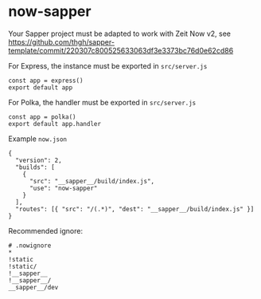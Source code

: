 # now-sapper

Your Sapper project must be adapted to work with Zeit Now v2, see https://github.com/thgh/sapper-template/commit/220307c800525633063df3e3373bc76d0e62cd86

For Express, the instance must be exported in `src/server.js`
```
const app = express()
export default app
```

For Polka, the handler must be exported in `src/server.js`
```
const app = polka()
export default app.handler
```

Example `now.json`
```
{
  "version": 2,
  "builds": [
    {
      "src": "__sapper__/build/index.js",
      "use": "now-sapper"
    }
  ],
  "routes": [{ "src": "/(.*)", "dest": "__sapper__/build/index.js" }]
}
```

Recommended ignore:
```
# .nowignore
*
!static
!static/
!__sapper__
!__sapper__/
__sapper__/dev
```

